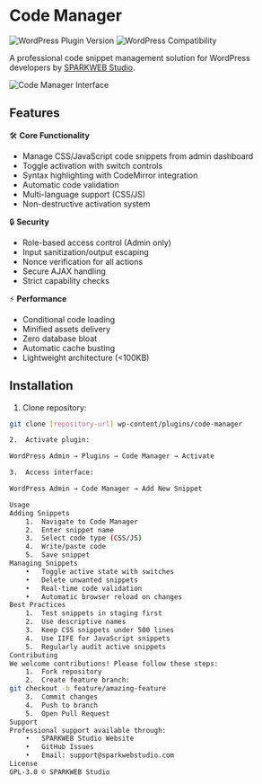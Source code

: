 # Code Manager

![WordPress Plugin Version](https://img.shields.io/badge/Version-1.1.0-blue) 
![WordPress Compatibility](https://img.shields.io/badge/WordPress-6.5%2B-brightgreen)

A professional code snippet management solution for WordPress developers by [SPARKWEB Studio](https://sparkwebstudio.com/).

![Code Manager Interface]([screenshot-url])

## Features

🛠 **Core Functionality**
-  Manage CSS/JavaScript code snippets from admin dashboard
-  Toggle activation with switch controls
-  Syntax highlighting with CodeMirror integration
-  Automatic code validation
-  Multi-language support (CSS/JS)
-  Non-destructive activation system

🔒 **Security**
-  Role-based access control (Admin only)
-  Input sanitization/output escaping
-  Nonce verification for all actions
-  Secure AJAX handling
-  Strict capability checks

⚡ **Performance**
-  Conditional code loading
-  Minified assets delivery
-  Zero database bloat
-  Automatic cache busting
-  Lightweight architecture (<100KB)

## Installation

1. Clone repository:
```bash
git clone [repository-url] wp-content/plugins/code-manager

2.	Activate plugin:

WordPress Admin → Plugins → Code Manager → Activate

3.	Access interface:

WordPress Admin → Code Manager → Add New Snippet

Usage
Adding Snippets
	1.	Navigate to Code Manager
	2.	Enter snippet name
	3.	Select code type (CSS/JS)
	4.	Write/paste code
	5.	Save snippet
Managing Snippets
	•	Toggle active state with switches
	•	Delete unwanted snippets
	•	Real-time code validation
	•	Automatic browser reload on changes
Best Practices
	1.	Test snippets in staging first
	2.	Use descriptive names
	3.	Keep CSS snippets under 500 lines
	4.	Use IIFE for JavaScript snippets
	5.	Regularly audit active snippets
Contributing
We welcome contributions! Please follow these steps:
	1.	Fork repository
	2.	Create feature branch:
git checkout -b feature/amazing-feature
	3.	Commit changes
	4.	Push to branch
	5.	Open Pull Request
Support
Professional support available through:
	•	SPARKWEB Studio Website
	•	GitHub Issues
	•	Email: support@sparkwebstudio.com
License
GPL-3.0 © SPARKWEB Studio